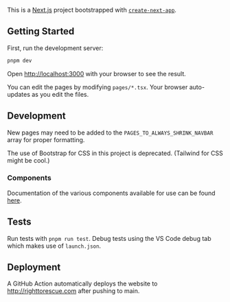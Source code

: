 This is a [Next.js](https://nextjs.org/) project bootstrapped with [`create-next-app`](https://github.com/vercel/next.js/tree/canary/packages/create-next-app).

## Getting Started

First, run the development server:

```bash
pnpm dev
```

Open [http://localhost:3000](http://localhost:3000) with your browser to see the result.

You can edit the pages by modifying `pages/*.tsx`. Your browser auto-updates as you edit the files.

## Development

New pages may need to be added to the `PAGES_TO_ALWAYS_SHRINK_NAVBAR` array for proper formatting.

The use of Bootstrap for CSS in this project is deprecated. (Tailwind for CSS might be cool.)

### Components

Documentation of the various components available for use can be found [here](README_components.md).

## Tests

Run tests with `pnpm run test`. Debug tests using the VS Code debug tab which
makes use of `launch.json`.

## Deployment

A GitHub Action automatically deploys the website to http://righttorescue.com after pushing to main.
